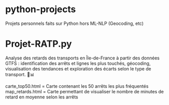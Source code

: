 # python-projects
Projets personnels faits sur Python hors ML-NLP (Geocoding, etc)

# Projet-RATP.py

Analyse des retards des transports en Île-de-France à partir des données GTFS : identification des arrêts et lignes les plus touchés, géocoding, visualisation des tendances et exploration des écarts selon le type de transport. 🚆📊

carte_top50.html = Carte contenant les 50 arrêts les plus fréquentés
map_retards.html = Carte permettant de visualiser le nombre de minutes de retard en moyenne selon les arrêts





